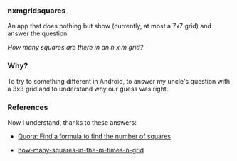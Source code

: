 ### nxmgridsquares

An app that does nothing but show (currently, at most a 7x7 grid) and answer the question:

_How many squares are there in an n x m grid?_

### Why?
To try to something different in Android, to answer my uncle's question with a 3x3 grid and to understand why our guess was right.

### References
Now I understand, thanks to these answers:
* [Quora: Find a formula to find the number of squares](https://www.quora.com/Consider-it-as-an-N*M-Grid-Can-you-find-a-formula-to-find-the-number-of-squares)

* [how-many-squares-in-the-m-times-n-grid](https://math.stackexchange.com/questions/468148/how-many-squares-in-the-m-times-n-grid)


